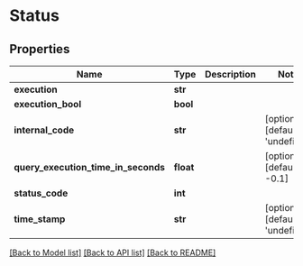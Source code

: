 # Status

## Properties
Name | Type | Description | Notes
------------ | ------------- | ------------- | -------------
**execution** | **str** |  | 
**execution_bool** | **bool** |  | 
**internal_code** | **str** |  | [optional] [default to 'undefined']
**query_execution_time_in_seconds** | **float** |  | [optional] [default to -0.1]
**status_code** | **int** |  | 
**time_stamp** | **str** |  | [optional] [default to 'undefined']

[[Back to Model list]](../README.md#documentation-for-models) [[Back to API list]](../README.md#documentation-for-api-endpoints) [[Back to README]](../README.md)

